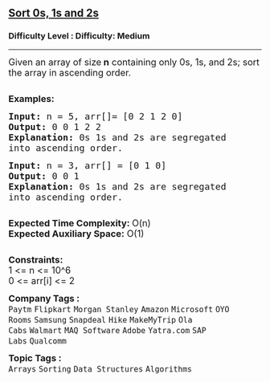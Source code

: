 <h2><a href="https://www.geeksforgeeks.org/problems/sort-an-array-of-0s-1s-and-2s4231/0">Sort 0s, 1s and 2s</a></h2><h3>Difficulty Level : Difficulty: Medium</h3><hr><div class="problems_problem_content__Xm_eO"><p><span style="font-size: 18px;">Given an array of size<strong> n</strong>&nbsp;containing only 0s, 1s, and 2s; sort the array in ascending order.</span></p>
<p><br><span style="font-size: 18px;"><strong>Examples:</strong></span></p>
<pre><span style="font-size: 18px;"><strong>Input: </strong>n = 5, arr[]= [0 2 1 2 0]
<strong>Output: </strong>0 0 1 2 2
<strong>Explanation: </strong>0s 1s and 2s are segregated 
into ascending order.</span></pre>
<pre><span style="font-size: 18px;"><strong>Input: </strong>n = 3, arr[] = [0 1 0]
<strong>Output: </strong>0 0 1
<strong>Explanation: </strong>0s 1s and 2s are segregated 
into ascending order.</span></pre>
<p><br><span style="font-size: 18px;"><strong>Expected Time Complexity: </strong>O(n)<br><strong>Expected Auxiliary Space:</strong> O(1)</span></p>
<p><br><span style="font-size: 18px;"><strong>Constraints:</strong><br>1 &lt;= n &lt;= 10^6<br>0 &lt;= arr[i] &lt;= 2</span></p></div><p><span style=font-size:18px><strong>Company Tags : </strong><br><code>Paytm</code>&nbsp;<code>Flipkart</code>&nbsp;<code>Morgan Stanley</code>&nbsp;<code>Amazon</code>&nbsp;<code>Microsoft</code>&nbsp;<code>OYO Rooms</code>&nbsp;<code>Samsung</code>&nbsp;<code>Snapdeal</code>&nbsp;<code>Hike</code>&nbsp;<code>MakeMyTrip</code>&nbsp;<code>Ola Cabs</code>&nbsp;<code>Walmart</code>&nbsp;<code>MAQ Software</code>&nbsp;<code>Adobe</code>&nbsp;<code>Yatra.com</code>&nbsp;<code>SAP Labs</code>&nbsp;<code>Qualcomm</code>&nbsp;<br><p><span style=font-size:18px><strong>Topic Tags : </strong><br><code>Arrays</code>&nbsp;<code>Sorting</code>&nbsp;<code>Data Structures</code>&nbsp;<code>Algorithms</code>&nbsp;